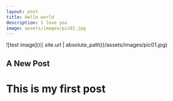 ```yaml
---
layout: post
title: Hello world
description: I love you
image: assets/images/pic01.jpg
---
```



![test image]({{ site.url | absolute_path}}/assets/images/pic01.jpg)

## A New Post

# This is my first post


